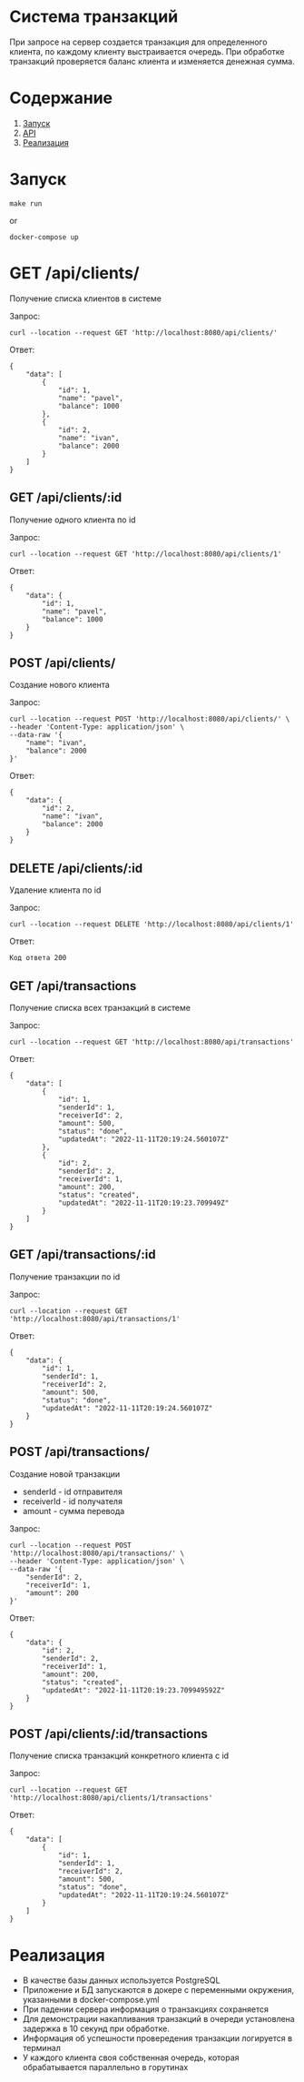 # Система транзакций

При запросе на сервер создается транзакция для определенного клиента, по каждому клиенту выстраивается очередь. При обработке транзакций проверяется баланс клиента и изменяется денежная сумма.

# Содержание

1. [Запуск](#Запуск)
2. [API](#API)
3. [Реализация](#Реализация)

# Запуск

```
make run
```

or

```
docker-compose up
```

# GET /api/clients/
Получение списка клиентов в системе

Запрос:

```
curl --location --request GET 'http://localhost:8080/api/clients/'
```

Ответ:

```
{
    "data": [
        {
            "id": 1,
            "name": "pavel",
            "balance": 1000
        },
        {
            "id": 2,
            "name": "ivan",
            "balance": 2000
        }
    ]
}
```

## GET /api/clients/:id
Получение одного клиента по id

Запрос:

```
curl --location --request GET 'http://localhost:8080/api/clients/1'
```

Ответ:

```
{
    "data": {
        "id": 1,
        "name": "pavel",
        "balance": 1000
    }
}
```

## POST /api/clients/
Создание нового клиента

Запрос:

```
curl --location --request POST 'http://localhost:8080/api/clients/' \
--header 'Content-Type: application/json' \
--data-raw '{
    "name": "ivan",
    "balance": 2000
}'
```

Ответ:

```
{
    "data": {
        "id": 2,
        "name": "ivan",
        "balance": 2000
    }
}
```

## DELETE /api/clients/:id
Удаление клиента по id

Запрос:

```
curl --location --request DELETE 'http://localhost:8080/api/clients/1'
```

Ответ:

```
Код ответа 200
```

## GET /api/transactions
Получение списка всех транзакций в системе

Запрос:

```
curl --location --request GET 'http://localhost:8080/api/transactions'
```

Ответ:

```
{
    "data": [
        {
            "id": 1,
            "senderId": 1,
            "receiverId": 2,
            "amount": 500,
            "status": "done",
            "updatedAt": "2022-11-11T20:19:24.560107Z"
        },
        {
            "id": 2,
            "senderId": 2,
            "receiverId": 1,
            "amount": 200,
            "status": "created",
            "updatedAt": "2022-11-11T20:19:23.709949Z"
        }
    ]
}
```

## GET /api/transactions/:id
Получение транзакции по id

Запрос:

```
curl --location --request GET 'http://localhost:8080/api/transactions/1'
```

Ответ:

```
{
    "data": {
        "id": 1,
        "senderId": 1,
        "receiverId": 2,
        "amount": 500,
        "status": "done",
        "updatedAt": "2022-11-11T20:19:24.560107Z"
    }
}
```

## POST /api/transactions/
Создание новой транзакции
- senderId - id отправителя
- receiverId - id получателя
- amount - сумма перевода

Запрос:

```
curl --location --request POST 'http://localhost:8080/api/transactions/' \
--header 'Content-Type: application/json' \
--data-raw '{
    "senderId": 2,
    "receiverId": 1,
    "amount": 200
}'
```

Ответ:

```
{
    "data": {
        "id": 2,
        "senderId": 2,
        "receiverId": 1,
        "amount": 200,
        "status": "created",
        "updatedAt": "2022-11-11T20:19:23.709949592Z"
    }
}
```

## POST /api/clients/:id/transactions
Получение списка транзакций конкретного клиента с id

Запрос:

```
curl --location --request GET 'http://localhost:8080/api/clients/1/transactions'
```

Ответ:

```
{
    "data": [
        {
            "id": 1,
            "senderId": 1,
            "receiverId": 2,
            "amount": 500,
            "status": "done",
            "updatedAt": "2022-11-11T20:19:24.560107Z"
        }
    ]
}
```

# Реализация

- В качестве базы данных используется PostgreSQL
- Приложение и БД запускаются в докере с переменными окружения, указанными в docker-compose.yml
- При падении сервера информация о транзакциях сохраняется
- Для демонстрации накапливания транзакций в очереди установлена задержка в 10 секунд при обработке.
- Информация об успешности провередения транзакции логируется в терминал
- У каждого клиента своя собственная очередь, которая обрабатывается параллельно в горутинах
